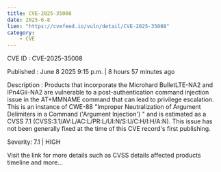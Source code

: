```yaml
---
title: CVE-2025-35008
date: 2025-6-8
lien: "https://cvefeed.io/vuln/detail/CVE-2025-35008"
category:
    - CVE
---
```


CVE ID : CVE-2025-35008

Published :  June 8
2025
9:15 p.m. | 8 hours
57 minutes ago

Description : Products that incorporate the Microhard BulletLTE-NA2 and IPn4Gii-NA2 are vulnerable to a post-authentication command injection issue in the AT+MMNAME command that can lead to privilege escalation. This is an instance of CWE-88
"Improper Neutralization of Argument Delimiters in a Command ('Argument Injection')
" and is estimated as a CVSS 7.1 (CVSS:3.1/AV:L/AC:L/PR:L/UI:N/S:U/C:H/I:H/A:N). This issue has not been generally fixed at the time of this CVE record's first publishing.

Severity: 7.1 | HIGH

Visit the link for more details
such as CVSS details
affected products
timeline
and more...
